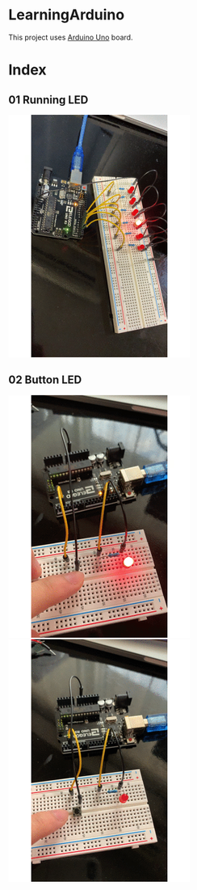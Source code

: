 # LearningArduino
This project uses [Arduino Uno](https://store.arduino.cc/usa/arduino-uno-rev3) board.

# Index
## 01 Running LED
![Running LED](https://github.com/kiorisyshen/LearningArduino/blob/master/Projects/ChineseCommunity/01_RunningLED/Result.gif)

## 02 Button LED
![Press](https://github.com/kiorisyshen/LearningArduino/blob/master/Projects/ChineseCommunity/02a_ButtonLED/Result.gif)
![Switch](https://github.com/kiorisyshen/LearningArduino/blob/master/Projects/ChineseCommunity/02b_ButtonLEDswitch/Result.gif)

